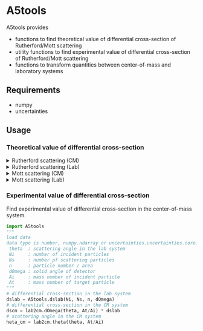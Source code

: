 A5tools
=======

A5tools provides
- functions to find theoretical value of differential cross-section of Rutherford/Mott scattering
- utility functions to find experimental value of differential cross-section of Rutherford/Mott scattering
- functions to transform quantities between center-of-mass and laboratory systems

## Requirements

- numpy
- uncertainties

## Usage

### Theoretical value of differential cross-section
<details>
<summary>Rutherford scattering (CM)</summary>
Find theoretical value of differential cross-section of Rutherford scattering in the center-of-mass system.

Assume that
- Incident particle is C13
- Target particle is C12
- Kinetic energy is 5.0 MeV (in the center-of-mass system)

```python
import numpy as np
import matplotlib.pyplot as plt
import A5tools

T = 5.0 # Kinetic energy
Zi = 6  # Atomic number of incident particle
Zt = 6  # Atomic number of target particle
x = np.linspace(20.0, 160.0, 1000)
y = A5tools.rutherford(np.radians(x), T, Zi, Zt)
# plot
plt.plot(x, y)
plt.yscale('log')
plt.xlabel('scattering angle (CM) [deg]')
plt.ylabel('differential cross-section [mb/str]')
plt.show()
```
</details>

<details>
<summary>Rutherford scattering (Lab)</summary>
Find theoretical value of differential cross-section of Rutherford scattering in the laboratory system.

Assume that
- Incident particle is C13
- Target particle is C12
- Kinetic energy is 10.0 MeV (in the laboratory system)

```python
import numpy as np
import matplotlib.pyplot as plt
import A5tools

T = 10.0 # Kinetic energy
Zi = 6   # Atomic number of incident particle
Ai = 13  #
Zt = 6   # Atomic number of target particle
At = 12  #
x = np.linspace(10.0, 60.0, 1000)
y = A5tools.rutherford_lab(np.radians(x), T, Zi, Ai, Zt, At)
# plot
plt.plot(x, y)
plt.yscale('log')
plt.xlabel('scattering angle (Lab) [deg]')
plt.ylabel('differential cross-section [mb/str]')
plt.show()
```
</details>

<details>
<summary>Mott scattering (CM)</summary>
Find theoretical value of differential cross-section of Mott scattering in the center-of-mass system.

Assume that
- Incident/Target particle is C12
- Kinetic energy is 5.0 MeV (in the center-of-mass system)

```python
import numpy as np
import matplotlib.pyplot as plt
import A5tools

T = 5.0 # Kinetic energy
Z = 6   # Atomic number of incident/target particle
A = 12  # Mass number of incident/target particle
S = 0.0 # spin
x = np.linspace(20.0, 160.0, 1000)
y = A5tools.mott(np.radians(x), T, Z, A, S)
# plot
plt.plot(x, y)
plt.yscale('log')
plt.xlabel('scattering angle (CM) [deg]')
plt.ylabel('differential cross-section [mb/str]')
plt.show()
```
</details>

<details>
<summary>Mott scattering (Lab)</summary>
Find theoretical value of differential cross-section of Mott scattering in the laboratory system.

Assume that
- Incident/Target particle is C12
- Kinetic energy is 10.0 MeV (in the laboratory system)

```python
import numpy as np
import matplotlib.pyplot as plt
import A5tools

T = 10.0 # Kinetic energy
Z = 6   # Atomic number of incident/target particle
A = 12  # Mass number of incident/target particle
S = 0.0 # spin
x = np.linspace(10.0, 60.0, 1000)
y = A5tools.mott_lab(np.radians(x), T, Z, A, S)
# plot
plt.plot(x, y)
plt.yscale('log')
plt.xlabel('scattering angle (Lab) [deg]')
plt.ylabel('differential cross-section [mb/str]')
plt.show()
```
</details>

### Experimental value of differential cross-section
Find experimental value of differential cross-section in the center-of-mass system.

```python
import A5tools
"""
load data
data type is number, numpy.ndarray or uncertainties.uncertainties.core.AffineScalarFunc
 theta  : scattering angle in the lab system
 Ni     : number of incident particles
 Ns     : number pf scattering particles
 n      : particle number / area
 dOmega : solid angle of detector
 Ai     : mass number of incident particle
 At     : mass number of target particle
"""
# differential cross-section in the lab system
dslab = A5tools.dslab(Ni, Ns, n, dOmega)
# differential cross-section in the CM system
dscm = lab2cm.dOmega(theta, At/Ai) * dslab
# scattering angle in the CM system
heta_cm = lab2cm.theta(theta, At/Ai)
```
